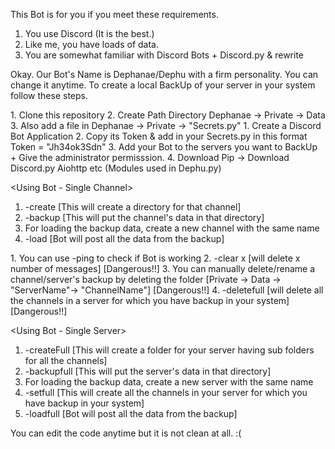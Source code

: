 This Bot is for you if you meet these requirements.
1. You use Discord (It is the best.)
2. Like me, you have loads of data.
3. You are somewhat familiar with Discord Bots + Discord.py & rewrite

Okay. Our Bot's Name is Dephanae/Dephu with a firm personality. You can change it anytime.
To create a local BackUp of your server in your system follow these steps.

<Rep Setup>
1. Clone this repository
2. Create Path Directory Dephanae -> Private -> Data
3. Also add a file in Dephanae -> Private -> "Secrets.py"

 <Bot setup>
1. Create a Discord Bot Application
2. Copy its Token & add in your Secrets.py in this format
Token = "Jh34ok3Sdn"
3. Add your Bot to the servers you want to BackUp + Give the administrator permisssion.
4. Download Pip -> Download Discord.py Aiohttp etc (Modules used in Dephu.py)

<Using Bot - Single Channel>
1. -create [This will create a directory for that channel]
2. -backup [This will put the channel's data in that directory]
3. For loading the backup data, create a new channel with the same name
4. -load [Bot will post all the data from the backup]

<Tips>
 1. You can use -ping to check if Bot is working
 2. -clear x [will delete x number of messages] [Dangerous!!]
 3. You can manually delete/rename a channel/server's backup by deleting the folder [Private -> Data -> "ServerName"-> "ChannelName"] [Dangerous!!]
 4. -deletefull [will delete all the channels in a server for which you have backup in your system][Dangerous!!]

<Using Bot - Single Server>
1. -createFull [This will create a folder for your server having sub folders for all the channels]
2. -backupfull [This will put the server's data in that directory]
3. For loading the backup data, create a new server with the same name
4. -setfull [This will create all the channels in your server for which you have backup in your system]
5. -loadfull [Bot will post all the data from the backup]


<Editing>
You can edit the code anytime but it is not clean at all. :(
